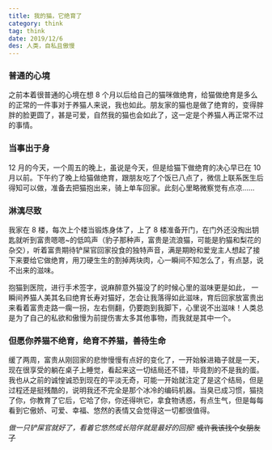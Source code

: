 ```yaml
---
title: 我的猫，它绝育了
category: think
tag: think
date: 2019/12/6
des: 人类，自私且傲慢
---
```


### 普通的心境

之前本着很普通的心境在想 8 个月以后给自己的猫咪做绝育，给猫做绝育是多么的正常的一件事对于养猫人来说，我也如此。朋友家的猫也是做了绝育的，变得胖胖的脸更圆了，甚是可爱，自然我的猫也会如此了，这一定是个养猫人再正常不过的事情。

### 当事出于身

12 月的今天，一个周五的晚上，虽说是今天，但是给猫下做绝育的决心早已在 10 月以前。下午约了晚上给猫做绝育，跟朋友吃了个饭已八点了，微信上联系医生后得知可以做，准备去把猫抱出来，骑上单车回家。此刻心里略微察觉有点凉......

### 淋漓尽致

我家在 8 楼，每次上个楼当锻炼身体了，上了 8 楼准备开门，在门外还没掏出钥匙就听到富贵嗯嗯~的低鸣声（豹子那种声，富贵是流浪猫，可能是豹猫和梨花的杂交），听着富贵期待铲屎官回家投食的独特声音，满是期盼和爱宠主人想起了接下来要给它做绝育，用刀硬生生的割掉两块肉，心一瞬间不知怎么了，有点瑟，说不出来的滋味。

抱猫到医院，进行手术签字，说麻醉意外猫没了的时候心里的滋味更是如此，
一瞬间养猫人美其名曰绝育长寿对猫好，怎会让我落得如此滋味，育后回家放富贵出来看着富贵走路一瘸一拐，左右侧翻，仍要跑到我脚下，心里说不出滋味！人类总是为了自己的私欲和傲慢为前提伤害太多其他事物，而我就是其中一个。

### 但愿你养猫不绝育，绝育不养猫，善待生命

缓了两周，富贵从刚回家的悲惨慢慢有点好的变化了，一开始躲进箱子就是一天，现在很享受的躺在桌子上睡觉，看起来这一切结局还不错，毕竟割的不是我的蛋。我也从之前的诚惶诚恐到现在的平淡无奇，可能一开始就注定了是这个结局，但是过程还是挺残酷的，说明我还不完全是那个冰冷的编码机器。当臭已成习惯，猫挠了你，你教育了它后，它哈了你，你还得哄它，拿食物诱惑，有点生气，但是每每看到它傲娇、可爱、幸福、悠然的表情又会觉得这一切都很值得。

_做一只铲屎官就好了，看着它悠然成长陪伴就是最好的回报!_ ~~或许我该找个女朋友了~~
